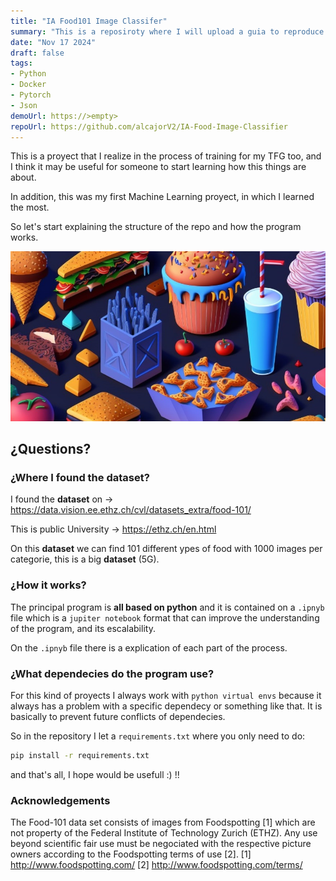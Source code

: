 ```yaml
---
title: "IA Food101 Image Classifer"
summary: "This is a reposiroty where I will upload a guia to reproduce this IA tool for the use of all the world."
date: "Nov 17 2024"
draft: false
tags:
- Python
- Docker
- Pytorch
- Json
demoUrl: https://>empty>
repoUrl: https://github.com/alcajorV2/IA-Food-Image-Classifier
---
```


This is a proyect that I realize in the process of training for my TFG too, and I think it may be useful for someone to start learning how this things are about.

In addition, this was my first Machine Learning proyect, in which I learned the most. 

So let's start explaining the structure of the repo and how the program works.

![Brain Tumor representation](./static/6.jpg)

## ¿Questions?

### ¿Where I found the dataset?
I found the **dataset** on -> https://data.vision.ee.ethz.ch/cvl/datasets_extra/food-101/

This is public University -> https://ethz.ch/en.html

On this **dataset** we can find 101 different ypes of food with 1000 images per categorie, this is a big **dataset** (5G).

### ¿How it works?
The principal program is **all based on python** and it is contained on a ``.ipnyb`` file which is a `jupiter notebook` format that can improve the understanding of the program, and its escalability.

On the `.ipnyb` file there is a explication of each part of the process.

### ¿What dependecies do the program use?
For this kind of proyects I always work with `python virtual envs` because it always has a problem with a specific dependecy or something like that. It is basically to prevent future conflicts of dependecies.

So in the repository I let a ``requirements.txt`` where you only need to do:
```Bash
pip install -r requirements.txt 
```

and that's all, I hope would be usefull :) !!

### Acknowledgements
The Food-101 data set consists of images from Foodspotting [1] which are not property of the Federal Institute of Technology Zurich (ETHZ). Any use beyond scientific fair use must be negociated with the respective picture owners according to the Foodspotting terms of use [2].
[1] http://www.foodspotting.com/
[2] http://www.foodspotting.com/terms/